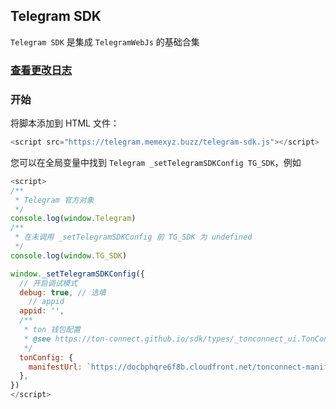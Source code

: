 ## Telegram SDK

`Telegram SDK` 是集成 `TelegramWebJs` 的基础合集

### <a href="https://github.com/peng-xiao-shuai/telegram-sdk-docs/blob/gh-pages/CHANGE.md" target="_blank">查看更改日志</a>

### 开始

将脚本添加到 HTML 文件：

```js
<script src="https://telegram.memexyz.buzz/telegram-sdk.js"></script>
```

您可以在全局变量中找到 `Telegram _setTelegramSDKConfig TG_SDK`，例如

```js
<script>
/**
 * Telegram 官方对象
 */
console.log(window.Telegram)
/**
 * 在未调用 _setTelegramSDKConfig 前 TG_SDK 为 undefined
 */
console.log(window.TG_SDK)

window._setTelegramSDKConfig({
  // 开启调试模式
  debug: true, // 选填
    // appid
  appid: '',
  /**
   * ton 钱包配置
   * @see https://ton-connect.github.io/sdk/types/_tonconnect_ui.TonConnectUiCreateOptions.html
   */
  tonConfig: {
    manifestUrl: `https://docbphqre6f8b.cloudfront.net/tonconnect-manifest.json`, // 必填
  },
})
</script>
```
